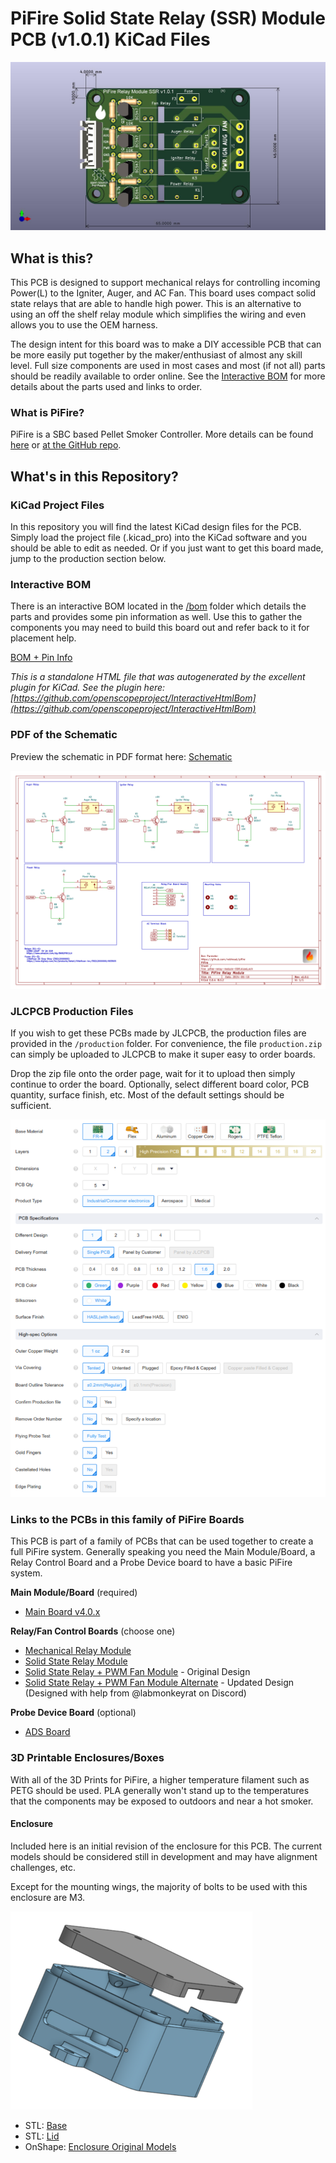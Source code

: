 # PiFire Solid State Relay (SSR) Module PCB (v1.0.1) KiCad Files

![](board.jpg)

## What is this? 

This PCB is designed to support mechanical relays for controlling incoming Power(L) to the Igniter, Auger, and AC Fan.  This board uses compact solid state relays that are able to handle high power. This is an alternative to using an off the shelf relay module which simplifies the wiring and even allows you to use the OEM harness.  

The design intent for this board was to make a DIY accessible PCB that can be more easily put together by the maker/enthusiast of almost any skill level.  Full size components are used in most cases and most (if not all) parts should be readily available to order online.  See the [Interactive BOM](#interactive-bom) for more details about the parts used and links to order.

### What is PiFire? 

PiFire is a SBC based Pellet Smoker Controller.  More details can be found [here](https://nebhead.github.io/PiFire) or [at the GitHub repo](https://github.com/nebhead/pifire). 

## What's in this Repository?

### KiCad Project Files 
In this repository you will find the latest KiCad design files for the  PCB.  Simply load the project file (.kicad_pro) into the KiCad software and you should be able to edit as needed.  Or if you just want to get this board made, jump to the production section below.

### Interactive BOM

There is an interactive BOM located in the [/bom](bom/) folder which details the parts and provides some pin information as well.  Use this to gather the components you may need to build this board out and refer back to it for placement help.    

[BOM + Pin Info](https://nebhead.github.io/pifire-relay-module-SSR)

_This is a standalone HTML file that was autogenerated by the excellent plugin for KiCad. See the plugin here: [https://github.com/openscopeproject/InteractiveHtmlBom](https://github.com/openscopeproject/InteractiveHtmlBom)_

### PDF of the Schematic

Preview the schematic in PDF format here: [Schematic](schematic.pdf)

![Schematic PNG](schematic.png)

### JLCPCB Production Files

If you wish to get these PCBs made by JLCPCB, the production files are provided in the `/production` folder.  For convenience, the file `production.zip` can simply be uploaded to JLCPCB to make it super easy to order boards.

Drop the zip file onto the order page, wait for it to upload then simply continue to order the board.  Optionally, select different board color, PCB quantity, surface finish, etc.  Most of the default settings should be sufficient. 

![JLCPCB Order Page](jlcpcb.png)

### Links to the PCBs in this family of PiFire Boards

This PCB is part of a family of PCBs that can be used together to create  a full PiFire system.  Generally speaking you need the Main Module/Board, a Relay Control Board and a Probe Device board to have a basic PiFire system.  

**Main Module/Board** (required)
* [Main Board v4.0.x](https://github.com/nebhead/pifire-main-module-nopwr)

**Relay/Fan Control Boards** (choose one)
* [Mechanical Relay Module](https://github.com/nebhead/pifire-relay-module)
* [Solid State Relay Module](https://github.com/nebhead/pifire-relay-module-ssr)
* [Solid State Relay + PWM Fan Module](https://github.com/nebhead/pifire-relay-pwm-module-ssr) - Original Design
* [Solid State Relay + PWM Fan Module Alternate](https://github.com/nebhead/pifire-relay-pwm-module-ssr-alt) - Updated Design (Designed with help from @labmonkeyrat on Discord)

**Probe Device Board** (optional)
* [ADS Board](https://github.com/nebhead/pifire-ads-board) 

### 3D Printable Enclosures/Boxes 

With all of the 3D Prints for PiFire, a higher temperature filament such as PETG should be used.  PLA generally won't stand up to the temperatures that the components may be exposed to outdoors and near a hot smoker.  

#### Enclosure

Included here is an initial revision of the enclosure for this PCB.  The current models should be considered still in development and may have alignment challenges, etc. 

Except for the mounting wings, the majority of bolts to be used with this enclosure are M3. 

![Enclosure](/img/PiFire-PCBv4-Relay-Enclosure.png)

* STL: [Base](/printables/PiFire-v4-Relay-Base.stl)
* STL: [Lid](/printables/PiFire-v4-Relay-Lid.stl)
* OnShape: [Enclosure Original Models](https://cad.onshape.com/documents/03559f76f7adf190bf6f1259/w/7529cb0e4cd69db1a6a15202/e/07d5f9d46dc8f2b9e7dd655f?renderMode=0&uiState=66e11de950d7684b88999a0f)